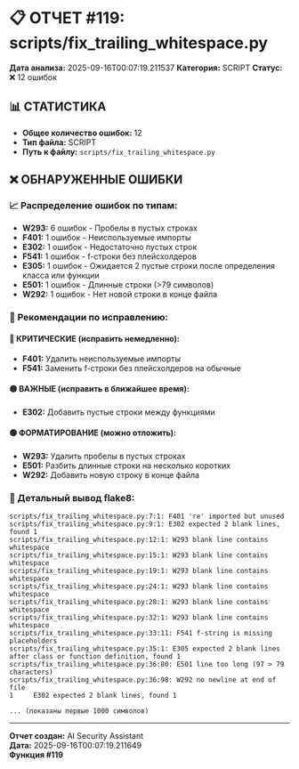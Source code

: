 # 📋 ОТЧЕТ #119: scripts/fix_trailing_whitespace.py

**Дата анализа:** 2025-09-16T00:07:19.211537
**Категория:** SCRIPT
**Статус:** ❌ 12 ошибок

## 📊 СТАТИСТИКА

- **Общее количество ошибок:** 12
- **Тип файла:** SCRIPT
- **Путь к файлу:** `scripts/fix_trailing_whitespace.py`

## ❌ ОБНАРУЖЕННЫЕ ОШИБКИ

### 📈 Распределение ошибок по типам:

- **W293:** 6 ошибок - Пробелы в пустых строках
- **F401:** 1 ошибок - Неиспользуемые импорты
- **E302:** 1 ошибок - Недостаточно пустых строк
- **F541:** 1 ошибок - f-строки без плейсхолдеров
- **E305:** 1 ошибок - Ожидается 2 пустые строки после определения класса или функции
- **E501:** 1 ошибок - Длинные строки (>79 символов)
- **W292:** 1 ошибок - Нет новой строки в конце файла

### 🎯 Рекомендации по исправлению:

#### 🔴 КРИТИЧЕСКИЕ (исправить немедленно):
- **F401:** Удалить неиспользуемые импорты
- **F541:** Заменить f-строки без плейсхолдеров на обычные

#### 🟡 ВАЖНЫЕ (исправить в ближайшее время):
- **E302:** Добавить пустые строки между функциями

#### 🟢 ФОРМАТИРОВАНИЕ (можно отложить):
- **W293:** Удалить пробелы в пустых строках
- **E501:** Разбить длинные строки на несколько коротких
- **W292:** Добавить новую строку в конце файла

### 📝 Детальный вывод flake8:

```
scripts/fix_trailing_whitespace.py:7:1: F401 're' imported but unused
scripts/fix_trailing_whitespace.py:9:1: E302 expected 2 blank lines, found 1
scripts/fix_trailing_whitespace.py:12:1: W293 blank line contains whitespace
scripts/fix_trailing_whitespace.py:15:1: W293 blank line contains whitespace
scripts/fix_trailing_whitespace.py:19:1: W293 blank line contains whitespace
scripts/fix_trailing_whitespace.py:24:1: W293 blank line contains whitespace
scripts/fix_trailing_whitespace.py:28:1: W293 blank line contains whitespace
scripts/fix_trailing_whitespace.py:32:1: W293 blank line contains whitespace
scripts/fix_trailing_whitespace.py:33:11: F541 f-string is missing placeholders
scripts/fix_trailing_whitespace.py:35:1: E305 expected 2 blank lines after class or function definition, found 1
scripts/fix_trailing_whitespace.py:36:80: E501 line too long (97 > 79 characters)
scripts/fix_trailing_whitespace.py:36:98: W292 no newline at end of file
1     E302 expected 2 blank lines, found 1

... (показаны первые 1000 символов)
```

---
**Отчет создан:** AI Security Assistant  
**Дата:** 2025-09-16T00:07:19.211649  
**Функция #119**

